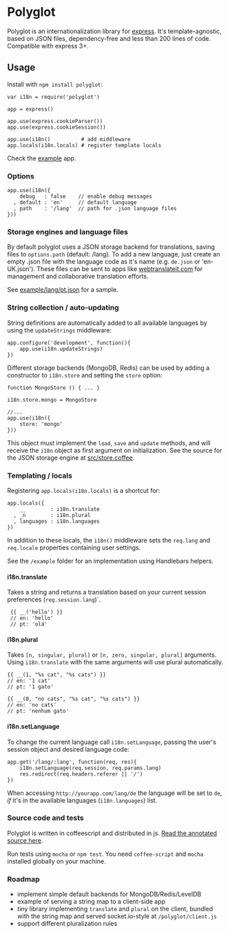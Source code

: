 Polyglot
========

Polyglot is an internationalization library for [express](http://github.com/visionmedia/express). It's template-agnostic, based on JSON files, dependency-free and less than 200 lines of code. Compatible with express 3+.

## Usage

Install with `npm install polyglot`:

    var i18n = require('polyglot')

    app = express()

    app.use(express.cookieParser())
    app.use(express.cookieSession())

    app.use(i18n()          # add middleware
    app.locals(i18n.locals) # register template locals

Check the [example](https://github.com/ricardobeat/node-polyglot/tree/master/example) app.

### Options

    app.use(i18n({
        debug   : false    // enable debug messages
      , default : 'en'     // default language
      , path    : '/lang'  // path for .json language files
    }))

### Storage engines and language files

By default polyglot uses a JSON storage backend for translations, saving files to `options.path` (default: /lang). To add a new language, just create an empty .json file with the language code as it's name (e.g. `de.json` or 'en-UK.json'). These files can be sent to apps like [webtranslateit.com](http://webtranslateit.com) for management and collaborative translation efforts.

See [example/lang/pt.json](https://github.com/ricardobeat/node-polyglot/blob/master/example/lang/pt.json) for a sample.

### String collection / auto-updating

String definitions are automatically added to all available languages by using the `updateStrings` middleware:

    app.configure('development', function(){
        app.use(i18n.updateStrings)
    })

Different storage backends (MongoDB, Redis) can be used by adding a constructor to `i18n.store` and setting the `store` option:

    function MongoStore () { ... }

    i18n.store.mongo = MongoStore

    //...
    app.use(i18n({
        store: 'mongo'
    }))

This object must implement the `load`, `save` and `update` methods, and will receive the `i18n` object as first argument on initialization. See the source for the JSON storage engine at [src/store.coffee](https://github.com/ricardobeat/node-polyglot/blob/master/src/store.coffee).

### Templating / locals

Registering `app.locals(i18n.locals)` is a shortcut for:

    app.locals({
        __        : i18n.translate
      , _n        : i18n.plural
      , languages : i18n.languages
    })

In addition to these locals, the `i18n()` middleware sets the `req.lang` and `req.locale` properties containing user settings.

See the `/example` folder for an implementation using Handlebars helpers.

#### i18n.translate

Takes a string and returns a translation based on your current session preferences (`req.session.lang`)`.

     {{ __('hello') }}
     // en: 'hello'
     // pt: 'olá'

#### i18n.plural

Takes `[n, singular, plural]` or `[n, zero, singular, plural]` arguments. Using `i18n.translate` with the same arguments will use plural automatically.

    {{ __(1, "%s cat", "%s cats") }}
    // en: '1 cat'
    // pt: '1 gato'

    {{ __(0, "no cats", "%s cat", "%s cats") }}
    // en: 'no cats'
    // pt: 'nenhum gato'

#### i18n.setLanguage

To change the current language call `i18n.setLanguage`, passing the user's session object and desired language code:

    app.get('/lang/:lang', function(req, res){
        i18n.setLanguage(req.session, req.params.lang)
        res.redirect(req.headers.referer || '/')
    })

When accessing `http://yourapp.com/lang/de` the language will be set to `de`, *if* it's in the available languages (`i18n.languages`) list.

### Source code and tests

Polyglot is written in coffeescript and distributed in js. [Read the annotated source here](http://ricardobeat.github.com/node-polyglot).

Run tests using `mocha` or `npm test`. You need `coffee-script` and `mocha` installed globally on your machine.

### Roadmap

- implement simple default backends for MongoDB/Redis/LevelDB
- example of serving a string map to a client-side app
- tiny library implementing `translate` and `plural` on the client, bundled with the string map and served socket.io-style at `/polyglot/client.js`
- support different pluralization rules
